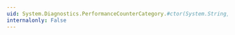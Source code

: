 ```yaml
---
uid: System.Diagnostics.PerformanceCounterCategory.#ctor(System.String,System.String)
internalonly: False
---
```

